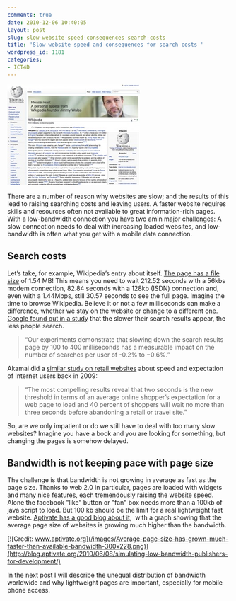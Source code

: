 ```yaml
---
comments: true
date: 2010-12-06 10:40:05
layout: post
slug: slow-website-speed-consequences-search-costs
title: 'Slow website speed and consequences for search costs '
wordpress_id: 1181
categories:
- ICT4D
---
```


[![Wikipedia (http://en.wikipedia.org/wiki/Wikipedia)](/images/wiki-wikipedia1-300x227.jpg)]()

There are a number of reason why websites are slow; and the results of this lead to raising searching costs and leaving users. A faster website requires skills and resources often not available to great information-rich pages. With a low-bandwidth connection you have two amin major challenges: A slow connection needs to deal with increasing loaded websites, and low-bandwidth is often what you get with a mobile data connection.


## Search costs




Let’s take, for example, Wikipedia’s entry about itself. [The page has a file size](http://websiteoptimization.com/services/analyze) of 1.54 MB! This means you need to wait 212.52 seconds with a 56kbs modem connection, 82.84 seconds with a 128kb (ISDN) connection and, even with a 1.44Mbps, still 30.57 seconds to see the full page. Imagine the time to browse Wikipedia. Believe it or not a few milliseconds can make a difference, whether we stay on the website or change to a different one. [Google found out in a study](http://googleresearch.blogspot.com/2009/06/speed-matters.html) that the slower their search results appear, the less people search.




> 

> 
> “Our experiments demonstrate that slowing down the search results page by 100 to 400 milliseconds has a measurable impact on the number of searches per user of -0.2% to −0.6%.”




Akamai did a [similar study on retail websites](http://www.akamai.com/html/about/press/releases/2009/press_091409.html) about speed and expectation of Internet users back in 2009:




> 

> 
> “The most compelling results reveal that two seconds is the new threshold in terms of an average online shopper’s expectation for a web page to load and 40 percent of shoppers will wait no more than three seconds before abandoning a retail or travel site.”




So, are we only impatient or do we still have to deal with too many slow websites? Imagine you have a book and you are looking for something, but changing the pages is somehow delayed.




## Bandwidth is not keeping pace with page size




The challenge is that bandwidth is not growing in average as fast as the page size. Thanks to web 2.0 in particular, pages are loaded with widgets and many nice features, each tremendously raising the website speed. Alone the facebook "like" button or "fan" box needs more than a 100kb of java script to load. But 100 kb should be the limit for a real lightweight fast website. [Aptivate has a good blog about it](http://blog.aptivate.org/2010/06/08/simulating-low-bandwidth-publishers-for-development/),  with a graph showing that the average page size of websites is growing much higher than the bandwidth.



[![Credit: www.aptivate.org](/images/Average-page-size-has-grown-much-faster-than-available-bandwidth-300x228.png)](http://blog.aptivate.org/2010/06/08/simulating-low-bandwidth-publishers-for-development/)


In the next post I will describe the unequal distribution of bandwidth worldwide and why lightweight pages are important, especially for mobile phone access.
